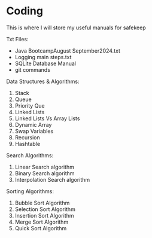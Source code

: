 # Coding
This is where I will store my useful manuals for safekeep

Txt Files:
* Java BootcampAugust September2024.txt
* Logging main steps.txt
* SQLite Database Manual
* git commands


Data Structures & Algorithms:
1. Stack
2. Queue
3. Priority Que
4. Linked Lists
5. Linked Lists Vs Array Lists
6. Dynamic Array
7. Swap Variables
8. Recursion
9. Hashtable

Search Algorithms: 
1. Linear Search algorithm
2. Binary Search algorithm
3. Interpolation Search algorithm

Sorting Algorithms:
1. Bubble Sort Algorithm
2. Selection Sort Algorithm
3. Insertion Sort Algorithm
4. Merge Sort Algorithm
5. Quick Sort Algorithm
